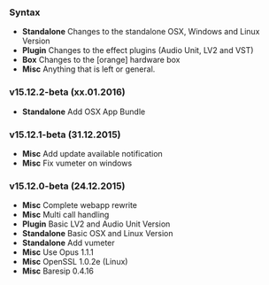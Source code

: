 ### Syntax

- **Standalone** Changes to the standalone OSX, Windows and Linux Version
- **Plugin** Changes to the effect plugins (Audio Unit, LV2 and VST)
- **Box** Changes to the [orange] hardware box
- **Misc** Anything that is left or general.


### v15.12.2-beta (xx.01.2016)

- **Standalone** Add OSX App Bundle


### v15.12.1-beta (31.12.2015)

- **Misc** Add update available notification
- **Misc** Fix vumeter on windows


### v15.12.0-beta (24.12.2015)

- **Misc** Complete webapp rewrite
- **Misc** Multi call handling
- **Plugin** Basic LV2 and Audio Unit Version
- **Standalone** Basic OSX and Linux Version
- **Standalone** Add vumeter
- **Misc** Use Opus 1.1.1
- **Misc** OpenSSL 1.0.2e (Linux)
- **Misc** Baresip 0.4.16

